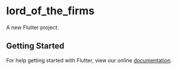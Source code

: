 # lord_of_the_firms

A new Flutter project.

## Getting Started

For help getting started with Flutter, view our online
[documentation](https://flutter.io/).
